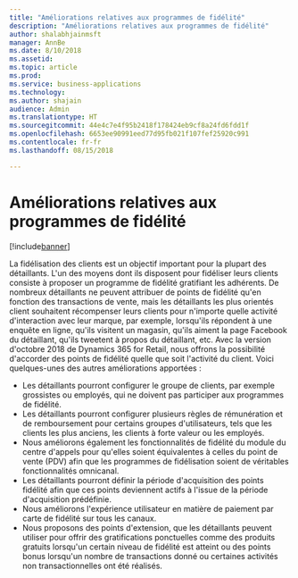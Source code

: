 ```yaml
---
title: "Améliorations relatives aux programmes de fidélité"
description: "Améliorations relatives aux programmes de fidélité"
author: shalabhjainmsft
manager: AnnBe
ms.date: 8/10/2018
ms.assetid: 
ms.topic: article
ms.prod: 
ms.service: business-applications
ms.technology: 
ms.author: shajain
audience: Admin
ms.translationtype: HT
ms.sourcegitcommit: 44e4c7e4f95b2418f178424eb9cf8a24fd6fdd1f
ms.openlocfilehash: 6653ee90991eed77d95fb021f107fef25920c991
ms.contentlocale: fr-fr
ms.lasthandoff: 08/15/2018

---
```

#  <a name="loyalty-enhancements"></a>Améliorations relatives aux programmes de fidélité

[!include[banner](../../includes/banner.md)]

La fidélisation des clients est un objectif important pour la plupart des détaillants. L'un des moyens dont ils disposent pour fidéliser leurs clients consiste à proposer un programme de fidélité gratifiant les adhérents. De nombreux détaillants ne peuvent attribuer de points de fidélité qu'en fonction des transactions de vente, mais les détaillants les plus orientés client souhaitent récompenser leurs clients pour n'importe quelle activité d'interaction avec leur marque, par exemple, lorsqu'ils répondent à une enquête en ligne, qu'ils visitent un magasin, qu'ils aiment la page Facebook du détaillant, qu'ils tweetent à propos du détaillant, etc. Avec la version d'octobre 2018 de Dynamics 365 for Retail, nous offrons la possibilité d'accorder des points de fidélité quelle que soit l'activité du client. Voici quelques-unes des autres améliorations apportées :

- Les détaillants pourront configurer le groupe de clients, par exemple grossistes ou employés, qui ne doivent pas participer aux programmes de fidélité. 
- Les détaillants pourront configurer plusieurs règles de rémunération et de remboursement pour certains groupes d'utilisateurs, tels que les clients les plus anciens, les clients à forte valeur ou les employés. 
- Nous améliorons également les fonctionnalités de fidélité du module du centre d'appels pour qu'elles soient équivalentes à celles du point de vente (PDV) afin que les programmes de fidélisation soient de véritables fonctionnalités omnicanal.
- Les détaillants pourront définir la période d'acquisition des points fidélité afin que ces points deviennent actifs à l'issue de la période d'acquisition prédéfinie.
- Nous améliorons l'expérience utilisateur en matière de paiement par carte de fidélité sur tous les canaux.
- Nous proposons des points d'extension, que les détaillants peuvent utiliser pour offrir des gratifications ponctuelles comme des produits gratuits lorsqu'un certain niveau de fidélité est atteint ou des points bonus lorsqu'un nombre de transactions donné ou certaines activités non transactionnelles ont été réalisés.

